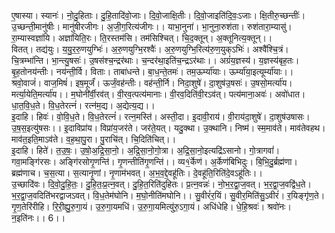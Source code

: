 

  
ए॒षास्या। स्यानः॑। नो॒दु॒हिताः। दु॒हि॒तादि॑वो॒जाः। दि॒वो॒जाक्षि॒तीः। दि॒वो॒जाइति॑दि॒वः॒ऽजाः। क्षि॒तीरु॒च्छन्तीः॑। उ॒च्छन्ती॒मानु॑षीः। मानु॑षीरजीगः। अ॒जी॒ग॒रित्य॑जीगः।। याभा॒नुना॑। भा॒नुना॒रुश॑ता। रुश॑तारा॒म्यासु॑। रा॒म्यास्वज्ञा॑यि। अज्ञा॑यिति॒रः। ति॒रस्तम॑सि। तम॑सिश्चित्। चि॒द॒क्तून्। अ॒क्तूनित्य॒क्तून्।।  
वितत्। तद्य॑युः। य॒यु॒र॒रु॒णयुग्भिः॑। अ॒रु॒णयुग्भि॒रश्वैः॑। अ॒रु॒णयुग्भि॒रित्य॑रु॒ण॒युक्ऽभिः॑। अश्वै॑श्चि॒त्रं। चि॒त्रम्भा॑न्ति। भा॒न्त्यु॒षसः॑। उ॒षस॑श्च॒न्द्रर॑थाः। च॒न्दर॑था॒इति॑च॒न्द्रऽर॑थाः।। अग्रं॑य॒ज्ञस्य॑। य॒ज्ञस्य॑बृह॒तः। बृ॒ह॒तोनय॑न्तीः। नय॑न्ती॒र्वि। विताः। ताबा॑धन्ते। बा॒ध॒न्ते॒तमः॑। तम॒ऊर्म्या॑याः। ऊर्म्या॑या॒इत्यूर्म्या॑याः।।  
श्रवो॒वाजं॑। वाज॒मिषं॑। इष॒मूर्जं॑। ऊर्जं॒वह॑न्तीः। वह॑न्ती॒र्नि। निदा॒शुषे॑। दा॒शुष॑उ॒षसः॑। उ॒षसो॒मर्त्या॑य। मर्त्या॒येति॒मर्त्या॑य।। म॒घोनी॑र्वी॒रव॑त्। वी॒रव॒त्पत्य॑मानाः। वी॒रव॒दिति॑वी॒रऽव॑त्। पत्य॑माना॒अवः॑। अवो॑धात। धा॒त॒वि॒ध॒ते। वि॒ध॒तेरत्नं॑। रत्न॑म॒द्य। अ॒द्येत्य॒द्य।।  
इ॒दाहि। हिवः॑। वो॒वि॒ध॒ते। वि॒ध॒तेरत्नं॑। रत्न॒मस्ति॑। अस्ती॒दा। इ॒दावी॒राय॑। वी॒राय॑दा॒शुषे॑। दा॒शुष॑उषासः। उ॒ष॒स॒इत्यु॑षसः।। इ॒दाविप्रा॑य। विप्रा॑य॒जर॑ते। जर॑ते॒यत्। यदु॒क्था। उ॒क्थानि। निष्म॑। स्म॒माव॑ते। माव॑तेवहथ। माव॑त॒इति॒माऽव॑ते। व॒ह॒था॒पु॒रा। पु॒राचि॑त्। चि॒दिति॑चित्।।  
इ॒दाहि। हिते॑। त॒उ॒षः॒। उ॒षो॒अ॒द्रि॒सा॒नो॒। अ॒द्रि॒सा॒नो॒गो॒त्रा। अ॒द्रि॒सा॒नो॒इत्यद्रि॑ऽसानो। गो॒त्रागवां॑। गवा॒मङ्गि॑रसः। अङ्गि॑रसोगृ॒णन्ति॑। गृ॒णन्तीति॑गृ॒णन्ति॑।। व्य१॒॑र्केण॑। अ॒र्केण॑बिभिदुः। बि॒भि॒दु॒र्ब्रह्म॑णा। ब्रह्म॑णाच। च॒स॒त्या। स॒त्यानृ॒णां। नृ॒णाम॑भवत्। अ॒भ॒व॒द्दे॒वहू॑तिः। दे॒वहू॑ति॒रिति॑दे॒वऽहू॑तिः।।  
उ॒च्छादि॑वः। दि॒वो॒दु॒हि॒तः॒। दु॒हि॒तः॒प्र॒त्न॒वत्। दु॒हि॒त॒रिति॑दुहितः। प्र॒त्न॒वन्नः॑। नो॒भ॒र॒द्वा॒ज॒वत्। भ॒र॒द्वा॒ज॒वद्वि॑ध॒ते। भ॒र॒द्वा॒ज॒वदिति॑भरद्वाजऽवत्। वि॒ध॒तेम॑घोनि। म॒घो॒नीति॑मघोनि।। सु॒वीरं॑र॒यिं। सु॒वीर॒मिति॑सु॒ऽवीरं॑। र॒यिङ्गृ॑ण॒ते। गृ॒ण॒तेरि॑रीहि। रि॒री॒ह्यु॒रु॒गा॒यं। उ॒रु॒गा॒यमधि॑। उ॒रु॒गा॒यमित्यु॑रु॒ऽगा॒यं। अधि॑धेहि। धे॒हि॒श्रवः॑। श्रवो॑नः। न॒इति॑नः।। 6।।  
